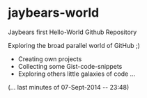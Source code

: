 jaybears-world
==============

Jaybears first Hello-World Github Repository

Exploring the broad parallel world of GitHub ;)

* Creating own projects
* Collecting some Gist-code-snippets
* Exploring others little galaxies of code ...

(... last minutes of 07-Sept-2014 -- 23:48)

